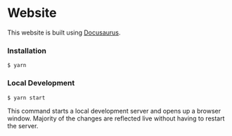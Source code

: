 # Website

This website is built using [Docusaurus](https://docusaurus.io/).

### Installation

```
$ yarn
```

### Local Development

```
$ yarn start
```

This command starts a local development server and opens up a browser window. Majority of the changes are reflected live without having to restart the server.
